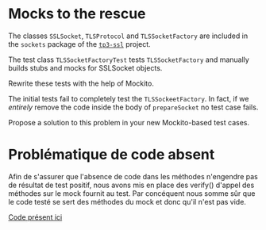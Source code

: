 # Mocks to the rescue

The classes `SSLSocket`, `TLSProtocol` and `TLSSocketFactory` are included in the `sockets` package of the [`tp3-ssl`](../code/tp3-ssl) project.

The test class `TLSSocketFactoryTest` tests `TLSSocketFactory` and manually builds stubs and mocks for SSLSocket objects.

Rewrite these tests with the help of Mockito.

The initial tests fail to completely test the `TLSSockeetFactory`. In fact, if we *entirely* remove the code inside the body of `prepareSocket` no test case fails.

Propose a solution to this problem in your new Mockito-based test cases.


# Problématique de code absent

Afin de s'assurer que l'absence de code dans les méthodes n'engendre pas de résultat de test positif, nous avons mis en
place des verify() d'appel des méthodes sur le mock fournit au test. Par concéquent nous somme sûr que le code testé se sert
des méthodes du mock et donc qu'il n'est pas vide. 

[Code présent ici](../code/tp3-ssl/src)